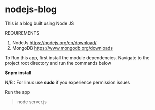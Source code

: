 # nodejs-blog

This is a blog built using Node JS

REQUIREMENTS

1. NodeJs https://nodejs.org/en/download/
2. MongoDB https://www.mongodb.org/downloads

To Run this app, first install the module dependencies. Navigate to the project root directory and run the commands below

**$npm install**

N/B : For linux use **sudo** if you experience permission issues 

Run the app

> node server.js
